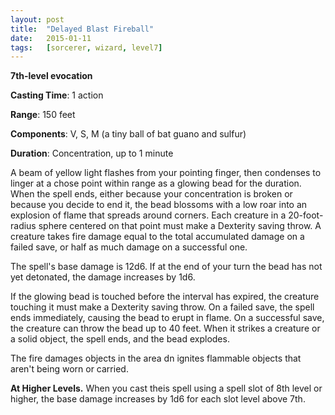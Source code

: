 ```yaml
---
layout: post
title:  "Delayed Blast Fireball"
date:   2015-01-11
tags:   [sorcerer, wizard, level7]
---
```


**7th-level evocation**

**Casting Time**: 1 action

**Range**: 150 feet

**Components**: V, S, M (a tiny ball of bat guano and sulfur)

**Duration**: Concentration, up to 1 minute

A beam of yellow light flashes from your pointing finger, then condenses to linger at a chose point within range as a glowing bead for the duration. When the spell ends, either because your concentration is broken or because you decide to end it, the bead blossoms with a low roar into an explosion of flame that spreads around corners. Each creature in a 20-foot-radius sphere centered on that point must make a Dexterity saving throw. A creature takes fire damage equal to the total accumulated damage on a failed save, or half as much damage on a successful one.

The spell's base damage is 12d6. If at the end of your turn the bead has not yet detonated, the damage increases by 1d6.

If the glowing bead is touched before the interval has expired, the creature touching it must make a Dexterity saving throw. On a failed save, the spell ends immediately, causing the bead to erupt in flame. On a successful save, the creature can throw the bead up to 40 feet. When it strikes a creature or a solid object, the spell ends, and the bead explodes.

The fire damages objects in the area dn ignites flammable objects that aren't being worn or carried.

**At Higher Levels.** When you cast theis spell using a spell slot of 8th level or higher, the base damage increases by 1d6 for each slot level above 7th.
